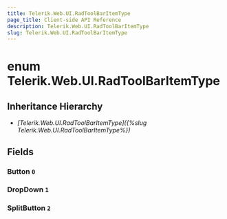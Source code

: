 ```yaml
---
title: Telerik.Web.UI.RadToolBarItemType
page_title: Client-side API Reference
description: Telerik.Web.UI.RadToolBarItemType
slug: Telerik.Web.UI.RadToolBarItemType
---
```


# enum Telerik.Web.UI.RadToolBarItemType

## Inheritance Hierarchy

* *[Telerik.Web.UI.RadToolBarItemType]({%slug Telerik.Web.UI.RadToolBarItemType%})*

## Fields

### Button `0`

### DropDown `1`

### SplitButton `2`


